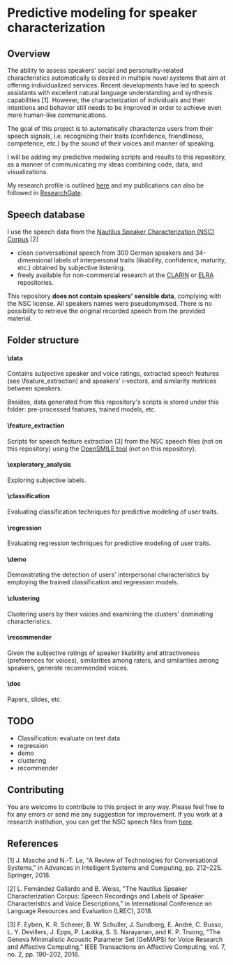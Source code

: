 # Predictive modeling for speaker characterization

## Overview

The ability to assess speakers' social and personality-related characteristics automatically is desired in multiple novel systems that aim at offering individualized services. Recent developments have led to speech assistants with excellent natural language understanding and synthesis capabilities [1]. However, the characterization of individuals and their intentions and behavior still needs to be improved in order to achieve even more human-like communications.

The goal of this project is to automatically characterize users from their speech signals, i.e. recognizing their traits (confidence, friendliness, competence, etc.) by the sound of their voices and manner of speaking.

I will be adding my predictive modeling scripts and results to this repository, as a manner of communicating my ideas combining code, data, and visualizations.

My research profile is outlined [here](http://www.qu.tu-berlin.de/?id=lfernandez) and my publications can also be followed in [ResearchGate](https://www.researchgate.net/profile/Laura_Fernandez_Gallardo).



## Speech database

I use the speech data from the  [Nautilus Speaker Characterization (NSC) Corpus](http://www.qu.tu-berlin.de/?id=nsc-corpus) [2]

- clean conversational speech from 300 German speakers and 34-dimensional labels of interpersonal traits (likability, confidence, maturity, etc.) obtained by subjective listening. 
- freely available for non-commercial research at the [CLARIN](hdl.handle.net/11022/1009-0000-0007-C05F-6) or [ELRA](http://catalog.elra.info/product_info.php?products_id=1318) repositories.

This repository **does not contain speakers' sensible data**, complying with the NSC license. All speakers names were pseudonymised. There is no possibility to retrieve the original recorded speech from the provided material.

## Folder structure

#### \data

Contains subjective speaker and voice ratings, extracted speech features (see \feature_extraction) and speakers' i-vectors, and similarity matrices between speakers. 

Besides, data generated from this repository's scripts is stored under this folder: pre-processed features, trained models, etc.

#### \feature_extraction

Scripts for speech feature extraction [3] from the NSC speech files (not on this repository) using the [OpenSMILE tool](https://audeering.com/technology/opensmile/) (not on this repository).

#### \exploratory_analysis

Exploring subjective labels.

#### \classification

Evaluating classification techniques for predictive modeling of user traits.

#### \regression

Evaluating regression techniques for predictive modeling of user traits.

#### \demo

Demonstrating the detection of users' interpersonal characteristics by employing the trained classification and regression models.

#### \clustering

Clustering users by their voices and examining the clusters' dominating characteristics.

#### \recommender

Given the subjective ratings of speaker likability and attractiveness (preferences for voices), similarities among raters, and similarities among speakers, generate recommended voices.

#### \doc

Papers, slides, etc.



## TODO

* Classification: evaluate on test data
* regression
* demo
* clustering
* recommender



## Contributing

You are welcome to contribute to this project in any way. Please feel free to fix any errors or send me any suggestion for improvement. If you work at a research institution, you can get the NSC speech files from [here](hdl.handle.net/11022/1009-0000-0007-C05F-6).



## References

[1] J. Masche and N.-T. Le, "A Review of Technologies for Conversational Systems," in Advances in Intelligent Systems and Computing, pp. 212–225. Springer, 2018.

[2] L. Fernández Gallardo and B. Weiss, "The Nautilus Speaker Characterization Corpus: Speech Recordings and Labels of Speaker Characteristics and Voice Descriptions," in International Conference on Language Resources and Evaluation (LREC), 2018.

[3] F. Eyben, K. R. Scherer, B. W. Schuller, J. Sundberg, E. André, C. Busso, L. Y. Devillers, J. Epps, P. Laukka, S. S. Narayanan, and K. P. Truong, "The Geneva Minimalistic Acoustic Parameter Set (GeMAPS) for Voice Research and Affective Computing," IEEE Transactions on Affective Computing, vol. 7, no. 2, pp. 190–202, 2016.